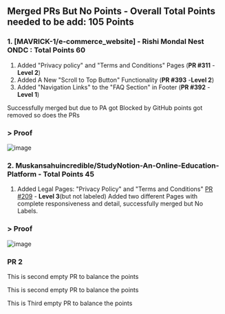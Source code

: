 ## Merged PRs But No Points - Overall Total Points needed to be add: 105 Points
 
### 1. [MAVRICK-1/e-commerce_website] - Rishi Mondal Nest ONDC : Total Points 60

1. Added "Privacy policy" and "Terms and Conditions" Pages (**PR #311** - **Level 2**)
2. Added A New "Scroll to Top Button" Functionality (**PR #393** -**Level 2**)
3. Added "Navigation Links" to the "FAQ Section" in Footer (**PR #392** - **Level 1**)

Successfully merged but due to PA got Blocked by GitHub points got removed so does the PRs
### > Proof 

![image](https://github.com/user-attachments/assets/aa717ed1-e89a-4022-8ae3-efd5a78181e9)


### 2.   Muskansahuincredible/StudyNotion-An-Online-Education-Platform - Total Points 45

1. Added Legal Pages: "Privacy Policy" and "Terms and Conditions" [PR #209](https://github.com/Muskansahuincredible/StudyNotion-An-Online-Education-Platform/pull/209) - **Level 3**(but not labeled)
Added two different Pages with complete responsiveness and detail, successfully merged but No Labels.

### > Proof 

![image](https://github.com/user-attachments/assets/badaf46f-976e-45f8-805b-98e866a7099e)


### PR 2


This is second empty PR to balance the points

This is second empty PR to balance the points


This is Third empty PR to balance the points
